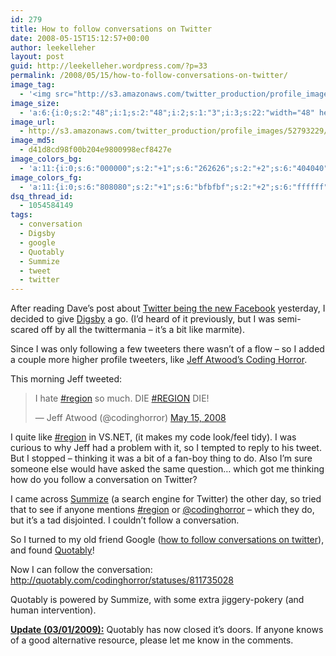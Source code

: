 ```yaml
---
id: 279
title: How to follow conversations on Twitter
date: 2008-05-15T15:12:57+00:00
author: leekelleher
layout: post
guid: http://leekelleher.wordpress.com/?p=33
permalink: /2008/05/15/how-to-follow-conversations-on-twitter/
image_tag:
  - '<img src="http://s3.amazonaws.com/twitter_production/profile_images/52793229/coding-horror-official-logo-small_normal.png?w=560" style="vertical-align:middle;"   alt=""    />'
image_size:
  - 'a:6:{i:0;s:2:"48";i:1;s:2:"48";i:2;s:1:"3";i:3;s:22:"width="48" height="48"";s:4:"bits";s:1:"8";s:4:"mime";s:9:"image/png";}'
image_url:
  - http://s3.amazonaws.com/twitter_production/profile_images/52793229/coding-horror-official-logo-small_normal.png
image_md5:
  - d41d8cd98f00b204e9800998ecf8427e
image_colors_bg:
  - 'a:11:{i:0;s:6:"000000";s:2:"+1";s:6:"262626";s:2:"+2";s:6:"404040";s:2:"+3";s:6:"808080";s:2:"+4";s:6:"bfbfbf";s:2:"+5";s:6:"e6e6e6";i:-1;s:6:"000000";i:-2;s:6:"000000";i:-3;s:6:"000000";i:-4;s:6:"000000";i:-5;s:6:"000000";}'
image_colors_fg:
  - 'a:11:{i:0;s:6:"808080";s:2:"+1";s:6:"bfbfbf";s:2:"+2";s:6:"ffffff";s:2:"+3";s:6:"000000";s:2:"+4";s:6:"000000";s:2:"+5";s:6:"000000";i:-1;s:6:"808080";i:-2;s:6:"808080";i:-3;s:6:"808080";i:-4;s:6:"808080";i:-5;s:6:"808080";}'
dsq_thread_id:
  - 1054584149
tags:
  - conversation
  - Digsby
  - google
  - Quotably
  - Summize
  - tweet
  - twitter
---
```

After reading Dave&#8217;s post about [Twitter being the new Facebook](http://www.webdeveloper2.com/blog/2008/05/twitter-is-new-facebook.html) yesterday, I decided to give [Digsby](http://www.digsby.com/) a go. (I&#8217;d heard of it previously, but I was semi-scared off by all the twittermania &#8211; it&#8217;s a bit like marmite).

Since I was only following a few tweeters there wasn&#8217;t of a flow &#8211; so I added a couple more higher profile tweeters, like [Jeff Atwood&#8217;s Coding Horror](http://twitter.com/codinghorror/).

This morning Jeff tweeted:

<blockquote class="twitter-tweet" width="500">
  <p>
    I hate <a href="https://twitter.com/hashtag/region?src=hash">#region</a> so much. DIE <a href="https://twitter.com/hashtag/REGION?src=hash">#REGION</a> DIE!
  </p>
  
  <p>
    &mdash; Jeff Atwood (@codinghorror) <a href="https://twitter.com/codinghorror/status/811735028">May 15, 2008</a>
  </p>
</blockquote>



I quite like [#region](http://msdn.microsoft.com/en-us/library/9a1ybwek(VS.71).aspx) in VS.NET, (it makes my code look/feel tidy). I was curious to why Jeff had a problem with it, so I tempted to reply to his tweet. But I stopped &#8211; thinking it was a bit of a fan-boy thing to do. Also I&#8217;m sure someone else would have asked the same question&#8230; which got me thinking how do you follow a conversation on Twitter?

I came across [Summize](http://summize.com/) (a search engine for Twitter) the other day, so tried that to see if anyone mentions [#region](http://summize.com/search?q=%23region) or [@codinghorror](http://summize.com/search?q=%40codinghorror) &#8211; which they do, but it&#8217;s a tad disjointed. I couldn&#8217;t follow a conversation.

So I turned to my old friend Google ([how to follow conversations on twitter](http://www.google.co.uk/search?q=how+to+follow+conversations+on+twitter)), and found [Quotably](http://quotably.com/)!

Now I can follow the conversation: <http://quotably.com/codinghorror/statuses/811735028>

Quotably is powered by Summize, with some extra jiggery-pokery (and human intervention).

**<span style="text-decoration:underline;">Update (03/01/2009):</span>** Quotably has now closed it&#8217;s doors. If anyone knows of a good alternative resource, please let me know in the comments.